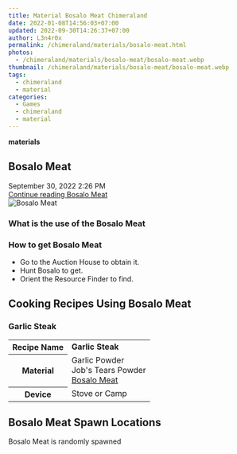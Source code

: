 ```yaml
---
title: Material Bosalo Meat Chimeraland
date: 2022-01-08T14:56:03+07:00
updated: 2022-09-30T14:26:37+07:00
author: L3n4r0x
permalink: /chimeraland/materials/bosalo-meat.html
photos:
  - /chimeraland/materials/bosalo-meat/bosalo-meat.webp
thumbnail: /chimeraland/materials/bosalo-meat/bosalo-meat.webp
tags:
  - chimeraland
  - material
categories:
  - Games
  - chimeraland
  - material
---
```


<link
  rel="stylesheet"
  href="https://rawcdn.githack.com/dimaslanjaka/Web-Manajemen/870a349/css/bootstrap-5-3-0-alpha3-wrapper.css"
/>
<section id="bootstrap-wrapper">
  <div data-bs-theme="dark">
    <div
      class="row g-0 border rounded overflow-hidden flex-md-row mb-4 shadow-sm position-relative bg-dark text-light"
    >
      <div class="col p-4 d-flex flex-column position-static">
        <strong class="d-inline-block mb-2 text-success">materials</strong>
        <h2 class="mb-0">Bosalo Meat</h2>
        <div class="mb-1 text-muted">September 30, 2022 2:26 PM</div>
        <a
          href="/chimeraland/materials/bosalo-meat.html"
          class="stretched-link d-none text-primary"
          >Continue reading Bosalo Meat</a
        >
      </div>
      <div class="col-auto d-none d-md-block d-lg-block">
        <img
          src="https://www.webmanajemen.com/chimeraland/materials/bosalo-meat/bosalo-meat.webp"
          alt="Bosalo Meat"
        />
      </div>
    </div>
    <div class="row">
      <div class="col-lg-6 col-12 mb-2">
        <div class="card">
          <div class="card-body">
            <h3 class="card-title">What is the use of the Bosalo Meat</h3>
            <div class="card-text"><ul></ul></div>
          </div>
        </div>
      </div>
      <div class="col-lg-6 col-12 mb-2">
        <div class="card">
          <div class="card-body">
            <h3 class="card-title">How to get Bosalo Meat</h3>
            <div class="card-text">
              <ul>
                <li>Go to the Auction House to obtain it.</li>
                <li>Hunt Bosalo to get.</li>
                <li>Orient the Resource Finder to find.</li>
              </ul>
            </div>
          </div>
        </div>
      </div>
      <div class="col-12 mb-2">
        <h2 id="cookable">Cooking Recipes Using Bosalo Meat</h2>
        <div id="recipe-garlic-steak">
          <h3 id="item-garlic-steak">Garlic Steak</h3>
          <div class="mb-2">
            <table class="table">
              <tr>
                <th>Recipe Name</th>
                <td><b>Garlic Steak</b></td>
              </tr>
              <tr>
                <th>Material</th>
                <td>
                  Garlic Powder<br />Job&#x27;s Tears Powder<br /><a
                    class="text-decoration-none text-primary"
                    href="/chimeraland/materials/bosalo-meat.html"
                    >Bosalo Meat</a
                  >
                </td>
              </tr>
              <tr>
                <th>Device</th>
                <td>Stove or Camp</td>
              </tr>
            </table>
          </div>
        </div>
      </div>
      <div class="col-12 mb-2">
        <h2>Bosalo Meat Spawn Locations</h2>
        <p>Bosalo Meat is randomly spawned</p>
      </div>
    </div>
  </div>
</section>